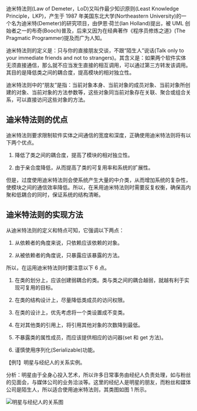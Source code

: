 迪米特法则(Law of Demeter，LoD)又叫作最少知识原则(Least Knowledge Principle，LKP)，产生于 1987 年美国东北大学(Northeastern University)的一个名为迪米特(Demeter)的研究项目，由伊恩·荷兰(Ian Holland)提出，被 UML 创始者之一的布奇(Booch)普及，后来又因为在经典著作《程序员修炼之道》(The Pragmatic Programmer)提及而广为人知。

迪米特法则的定义是：只与你的直接朋友交谈，不跟“陌生人”说话(Talk only to your immediate friends and not to strangers)。其含义是：如果两个软件实体无须直接通信，那么就不应当发生直接的相互调用，可以通过第三方转发该调用。其目的是降低类之间的耦合度，提高模块的相对独立性。

迪米特法则中的“朋友”是指：当前对象本身、当前对象的成员对象、当前对象所创建的对象、当前对象的方法参数等，这些对象同当前对象存在关联、聚合或组合关系，可以直接访问这些对象的方法。

## 迪米特法则的优点

迪米特法则要求限制软件实体之间通信的宽度和深度，正确使用迪米特法则将有以下两个优点。

1. 降低了类之间的耦合度，提高了模块的相对独立性。

2. 由于亲合度降低，从而提高了类的可复用率和系统的扩展性。

但是，过度使用迪米特法则会使系统产生大量的中介类，从而增加系统的复杂性，使模块之间的通信效率降低。所以，在釆用迪米特法则时需要反复权衡，确保高内聚和低耦合的同时，保证系统的结构清晰。

## 迪米特法则的实现方法

从迪米特法则的定义和特点可知，它强调以下两点：

1. 从依赖者的角度来说，只依赖应该依赖的对象。

2. 从被依赖者的角度说，只暴露应该暴露的方法。

所以，在运用迪米特法则时要注意以下 6 点。

1. 在类的划分上，应该创建弱耦合的类。类与类之间的耦合越弱，就越有利于实现可复用的目标。

2. 在类的结构设计上，尽量降低类成员的访问权限。

3. 在类的设计上，优先考虑将一个类设置成不变类。

4. 在对其他类的引用上，将引用其他对象的次数降到最低。

5. 不暴露类的属性成员，而应该提供相应的访问器(set 和 get 方法)。

6. 谨慎使用序列化(Serializable)功能。

【例1】明星与经纪人的关系实例。

分析：明星由于全身心投入艺术，所以许多日常事务由经纪人负责处理，如与粉丝的见面会，与媒体公司的业务洽淡等。这里的经纪人是明星的朋友，而粉丝和媒体公司是陌生人，所以适合使用迪米特法则，其类图如图 1 所示。

![明星与经纪人的关系图](http://www.bjpowernode.com/Public/Uploads/index/itArticle/20200707/1594108331@f4c9b6718f8f978325c69a06d909560c.gif)